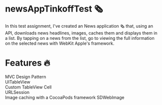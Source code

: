 # newsAppTinkoffTest 🗞
In this test assignment, I've created an News application 🗞 that, using an API, downloads news headlines, images, caches them and displays them in a list. By tapping on a news from the list, go to viewing the full information on the selected news with WebKit Apple's framework.


# Features 🔥
MVC Design Pattern\
UITableView\
Custom TableView Cell\
URLSession\
Image caching with a CocoaPods framework SDWebImage

